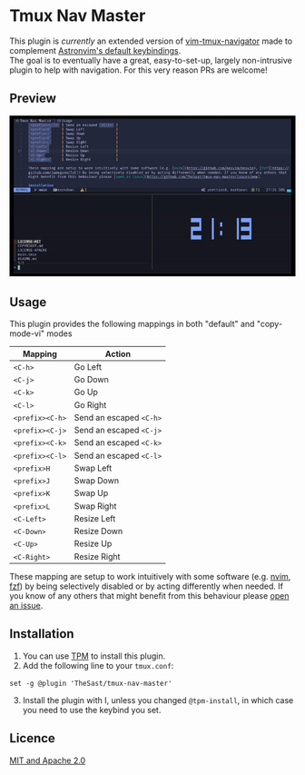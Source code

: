 Tmux Nav Master
================

This plugin is *currently* an extended version of [vim-tmux-navigator](https://github.com/christoomey/vim-tmux-navigator) made to complement [Astronvim's default keybindings](https://github.com/AstroNvim/astronvim.github.io/blob/37bbb0894b623eea49000b290b4ce645a97cc47e/docs/Basic%20Usage/mappings.md#general-mappings).  
The goal is to eventually have a great, easy-to-set-up, largely non-intrusive plugin to help with navigation. For this very reason PRs are welcome!

Preview
-------

![img/preview.gif](img/preview.gif)  

Usage
-----

This plugin provides the following mappings in both "default" and "copy-mode-vi" modes

Mapping         | Action                  |
--------------- | ----------------------- |
`<C-h>`         | Go Left                 |
`<C-j>`         | Go Down                 |
`<C-k>`         | Go Up                   |
`<C-l>`         | Go Right                |
`<prefix><C-h>` | Send an escaped `<C-h>` |
`<prefix><C-j>` | Send an escaped `<C-j>` |
`<prefix><C-k>` | Send an escaped `<C-k>` |
`<prefix><C-l>` | Send an escaped `<C-l>` |
`<prefix>H`     | Swap Left               |
`<prefix>J`     | Swap Down               |
`<prefix>K`     | Swap Up                 |
`<prefix>L`     | Swap Right              |
`<C-Left>`      | Resize Left             |
`<C-Down>`      | Resize Down             |
`<C-Up>`        | Resize Up               |
`<C-Right>`     | Resize Right            |

These mapping are setup to work intuitively with some software (e.g. [nvim](https://github.com/neovim/neovim), [fzf](https://github.com/junegunn/fzf)) by being selectively disabled or by acting differently when needed. If you know of any others that might benefit from this behaviour please [open an issue](https://github.com/TheSast/tmux-nav-master/issues/new).

Installation
------------

1. You can use [TPM](https://github.com/tmux-plugins/tpm) to install this plugin.
2. Add the following line to your `tmux.conf`:
``` tmux
set -g @plugin 'TheSast/tmux-nav-master'
```
3. Install the plugin with <prefix>I, unless you changed `@tpm-install`, in which case you need to use the keybind you set.

Licence
-------

[MIT and Apache 2.0](COPYRIGHT.md)
